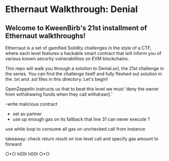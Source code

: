 # Ethernaut Walkthrough: Denial
## Welcome to KweenBirb's 21st installment of Ethernaut walkthroughs! 

Ethernaut is a set of gamified Solidity challenges in the style of a CTF, where each level features a hackable smart contract that will inform you of various known security vulnerabilities on EVM blockchains.

This repo will walk you through a solution to Denial.sol, the 21st challenge in the series. You can find the challenge itself and fully fleshed out solution in the .txt and .sol files in this directory. Let's begin!

OpenZeppelin instructs us that to beat this level we must 'deny the owner from withdrawing funds when they call withdraw().'



-write malicious contract 
- set as partner 
- use up enough gas on its fallback that line 31 can never execute ?

use while loop to consume all gas on unchecked call from instance

takeaway:
check return result on low level call and specify gas amount to forward


○•○ h00t h00t ○•○

